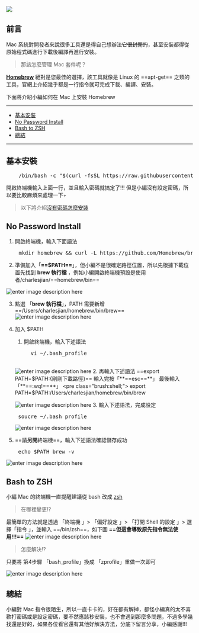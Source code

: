<div  class="mdtable"></div>

<img  src="https://github.com/JianTodo/BloggerUsage/blob/master/0017.Git%20install/Mac/17.png?raw=true"  />

## 前言
Mac 系統對開發者來說很多工具還是得自己想辦法~~它很封閉的~~，甚至安裝都得從原始程式碼進行下載後編譯再進行安裝。
> 那該怎麼管理 Mac 套件呢？

**[Homebrew](https://brew.sh/)** 絕對是您最佳的選擇，該工具就像是 Linux 的  ==apt-get==  之類的工具，官網上介紹幾乎都是一行指令就可完成下載、編譯、安裝。

下面將介紹小編如何在 Mac 上安裝 Homebrew 
<!--more-->
<hr>
<div class="headline">

 - <a href="#基本安裝">基本安裝</a>
 - <a href="#No Password Install">No Password Install</a>
 - <a href="#Bash to ZSH">Bash to ZSH</a>
 - <a href="#總結">總結</a>
</div>
<hr>

## 基本安裝

<pre  class="brush:shell;">
	/bin/bash -c "$(curl -fsSL https://raw.githubusercontent.com/Homebrew/install/HEAD/install.sh)"
</pre>
開啟終端機輸入上面一行，並且輸入密碼就搞定了!!! 但是小編沒有設定密碼，所以要比較麻煩來處理一下◦

> 以下將介紹[沒有密碼怎麼安裝](https://docs.brew.sh/Installation#untar-anywhere)

## No Password Install

1. 開啟終端機，輸入下面語法
<pre  class="brush:shell;">
	mkdir homebrew && curl -L https://github.com/Homebrew/brew/tarball/master | tar xz --strip 1 -C homebrew
</pre>
2. 準備加入「**==$PATH==**」，但小編不是很確定路徑位置，所以先根據下載位置先找到 **brew 執行檔** ，例如小編開啟終端機預設是使用者/charlesjian/==homebrew/bin==

![enter image description here](https://github.com/JianTodo/BloggerUsage/blob/master/0017.Git%20install/Mac/18.png?raw=true)

3. 點選 「**brew 執行檔**」，PATH 需要新增 ==/Users/charlesjian/homebrew/bin/brew==
	![enter image description here](https://github.com/JianTodo/BloggerUsage/blob/master/0017.Git%20install/Mac/19.png?raw=true)

4. 加入 $PATH 
	1. 開啟終端機，輸入下述語法
	<pre  class="brush:shell;">
		vi ~/.bash_profile
	</pre>		
	![enter image description here](https://github.com/JianTodo/BloggerUsage/blob/master/0017.Git%20install/Mac/20.png?raw=true)
	2. 再輸入下述語法
		==export PATH=$PATH:{剛剛下載路徑}==
	輸入完按「**==esc==**」
	最後輸入「**==:wq!==**」
		<pre  class="brush:shell;">
		export PATH=$PATH:/Users/charlesjian/homebrew/bin/brew
	</pre>	
	
	![enter image description here](https://github.com/JianTodo/BloggerUsage/blob/master/0017.Git%20install/Mac/21.png?raw=true)
	3. 輸入下述語法，完成設定
		<pre  class="brush:shell;">
		soucre ~/.bash_profile
	</pre>
	
	![enter image description here](https://github.com/JianTodo/BloggerUsage/blob/master/0017.Git%20install/Mac/22.png?raw=true)
	
5. ==請**另開**終端機==，輸入下述語法確認儲存成功
		<pre  class="brush:shell;">
		echo $PATH
		brew -v
	</pre>
	
![enter image description here](https://github.com/JianTodo/BloggerUsage/blob/master/0017.Git%20install/Mac/23.png?raw=true)

## Bash to ZSH

小編 Mac 的終端機一直提醒建議從 bash 改成 [zsh](https://en.wikipedia.org/wiki/Z_shell)

> 在哪裡變更!?

最簡單的方法就是透過 「終端機 」> 「偏好設定 」> 「打開 Shell 的設定 」> 選擇「指令 」，並輸入 ==/bin/zsh==，如下圖
**==但這會導致原先指令無法使用!!!==**
![enter image description here](https://github.com/JianTodo/BloggerUsage/blob/master/0017.Git%20install/Mac/24.png?raw=true)

> 怎麼解決!?

只要將 第4步驟 「bash_profile」換成 「zprofile」重做一次即可

![enter image description here](https://github.com/JianTodo/BloggerUsage/blob/master/0017.Git%20install/Mac/25.png?raw=true)

## 總結
小編對 Mac 指令很陌生，所以一直卡卡的，好在都有解掉，都怪小編真的太不喜歡打密碼或是設定密碼，要不然應該秒安裝，也不會遇到那麼多問題，不過多學幾找還是好的，如果各位看官還有其他好解決方法，分底下留言分享，小編感謝!!!